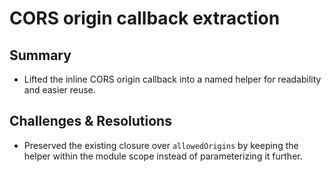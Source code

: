 # CORS origin callback extraction

## Summary
- Lifted the inline CORS origin callback into a named helper for readability and easier reuse.

## Challenges & Resolutions
- Preserved the existing closure over `allowedOrigins` by keeping the helper within the module scope instead of parameterizing it further.
